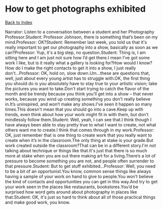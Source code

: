 # How to get photographs exhibited
[Back to Index](https://github.com/windows10010/tpoExtractor/blob/master/README.md)

Narrator: Listen to a conversation between a student and her Photography Professor.Student: Professor Johnson, there is something that’s been on my mind.Professor: OK?Student: Remember last week, you told us that it's really important to get our photography into a show, basically as soon as we can?Professor: Yup, it's a big step, no question.Student: Thing is, I am sitting here and I am just not sure how I’d get there.I mean I’ve got some work I like, but is it really what a gallery is looking for?How would I know?How do I make the right contacts to get it into a show, I just really don't...Professor: OK, hold on, slow down.Um…these are questions that, well, just about every young artist has to struggle with.OK, the first thing you should do is you absolutely have to stay true to your artistic vision; take the pictures you want to take.Don't start trying to catch the flavor of the month and be trendy because you think you’ll get into a show – that never works, because you wind up creating something you don't really believe in.It’s uninspired, and won’t make any shows.I've seen it happen so many times.This doesn't mean that you should go into a cave.Keep up with trends, even think about how your work might fit in with them, but don't mindlessly follow them.Student: Well, yeah, I can see that.I think though I have always been able to stay pretty true to what I want to create, not what others want me to create.I think that comes through in my work.Professor: OK, just remember that is one thing to create work that you really want to create when it’s in the classroom.The only thing at stake is your grade.But work created outside the classroom?That can be in a different story.I'm not talking about technique or things like that.It's just that there is so much more at stake when you are out there making art for a living.There’s a lot of pressure to become something you are not, and people often surrender to that pressure.Student: But to get stuff exhibited…Professor: Well, you need to be a bit of an opportunist.You know, common sense things like always having a sample of your work on hand to give to people.You won’t believe the kind of contacts and opportunities you can get in this way.And try to get your work seen in the places like restaurants, bookstores.You’d be surprised how word gets around about photography in places like that.Student: OK, it's just so hard to think about all of those practical things and make good work, you know. 
